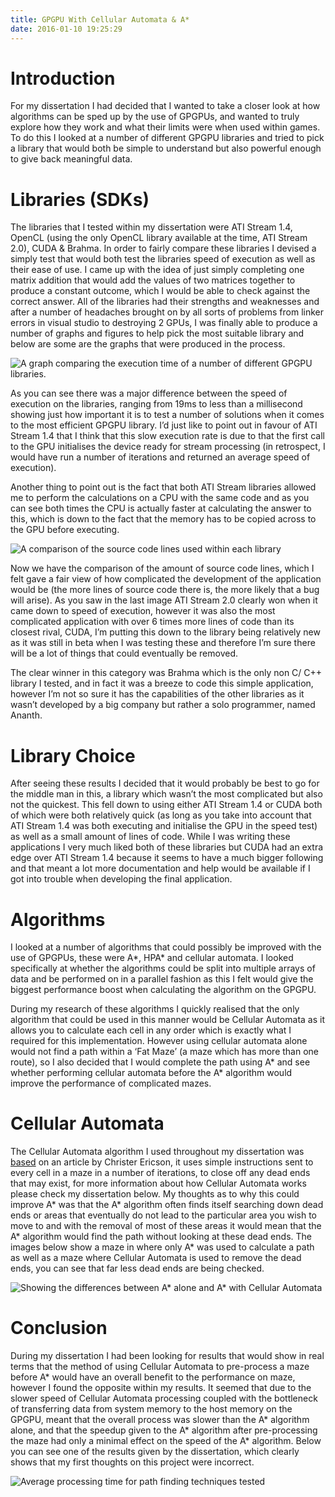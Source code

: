 ```yaml
---
title: GPGPU With Cellular Automata & A*
date: 2016-01-10 19:25:29
---
```


# Introduction
For my dissertation I had decided that I wanted to take a closer look at how algorithms can be sped up by the use of GPGPUs, and wanted to truly explore how they work and what their limits were when used within games. To do this I looked at a number of different GPGPU libraries and tried to pick a library that would both be simple to understand but also powerful enough to give back meaningful data.

# Libraries (SDKs)
The libraries that I tested within my dissertation were ATI Stream 1.4, OpenCL (using the only OpenCL library available at the time, ATI Stream 2.0), CUDA & Brahma. In order to fairly compare these libraries I devised a simply test that would both test the libraries speed of execution as well as their ease of use. I came up with the idea of just simply completing one matrix addition that would add the values of two matrices together to produce a constant outcome, which I would be able to check against the correct answer. All of the libraries had their strengths and weaknesses and after a number of headaches brought on by all sorts of problems from linker errors in visual studio to destroying 2 GPUs, I was finally able to produce a number of graphs and figures to help pick the most suitable library and below are some are the graphs that were produced in the process.

![A graph comparing the execution time of a number of different GPGPU libraries.](images/diss_execution_time.png)

As you can see there was a major difference between the speed of execution on the  libraries, ranging from 19ms to less than a millisecond showing just how important it is to test a number of solutions when it comes to the most efficient GPGPU library. I’d just like to point out in favour of ATI Stream 1.4 that I think that this slow execution rate is due to that the first call to the GPU initialises the device ready for stream processing (in retrospect, I would have run a number of iterations and returned an average speed of execution).

Another thing to point out is the fact that both ATI Stream libraries allowed me to perform the calculations on a CPU with the same code and as you can see both times the CPU is actually faster at calculating the answer to this, which is down to the fact that the memory has to be copied across to the GPU before executing.

![A comparison of the source code lines used within each library](images/diss_source_code.png)

Now we have the comparison of the amount of source code lines, which I felt gave a fair view of how complicated the development of the application would be (the more lines of source code there is, the more likely that a bug will arise). As you saw in the last image ATI Stream 2.0 clearly won when it came down to speed of execution, however it was also the most complicated application with over 6 times more lines of code than its closest rival, CUDA, I’m putting this down to the library being relatively new as it was still in beta when I was testing these and therefore I’m sure there will be a lot of things that could eventually be removed.

The clear winner in this category was Brahma which is the only non C/ C++ library I tested, and in fact it was a breeze to code this simple application, however I’m not so sure it has the capabilities of the other libraries as it wasn’t developed by a big company but rather a solo programmer, named Ananth.

# Library Choice
After seeing these results I decided that it would probably be best to go for the middle man in this, a library which wasn’t the most complicated but also not the quickest. This fell down to using either ATI Stream 1.4 or CUDA both of which were both relatively quick (as long as you take into account that ATI Stream 1.4 was both executing and initialise the GPU in the speed test) as well as a small amount of lines of code. While I was writing these applications I very much liked both of these libraries but CUDA had an extra edge over ATI Stream 1.4 because it seems to have a much bigger following and that meant a lot more documentation and help would be available if I got into trouble when developing the final application.

# Algorithms

I looked at a number of algorithms that could possibly be improved with the use of GPGPUs, these were A*, HPA* and cellular automata. I looked specifically at whether the algorithms could be split into multiple arrays of data and be performed on in a parallel fashion as this I felt would give the biggest performance boost when calculating the algorithm on the GPGPU.

During my research of these algorithms I quickly realised that the only algorithm that could be used in this manner would be Cellular Automata as it allows you to calculate each cell in any order which is exactly what I required for this implementation. However using cellular automata alone would not find a path within a ‘Fat Maze’ (a maze which has more than one route), so I also decided that I would complete the path using A* and see whether performing cellular automata before the A* algorithm would improve the performance of complicated mazes.

# Cellular Automata

The Cellular Automata algorithm I used throughout my dissertation was [based](http://realtimecollisiondetection.net/blog/?p=57) on an article by Christer Ericson, it uses simple instructions sent to every cell in a maze in a number of iterations, to close off any dead ends that may exist, for more information about how Cellular Automata works please check my dissertation below. My thoughts as to why this could improve A* was that the A* algorithm often finds itself searching down dead ends or areas that eventually do not lead to the particular area you wish to move to and with the removal of most of these areas it would mean that the A* algorithm would find the path without looking at these dead ends. The images below show a maze in where only A* was used to calculate a path as well as a maze where Cellular Automata is used to remove the dead ends, you can see that far less dead ends are being checked.

![Showing the differences between A* alone and A* with Cellular Automata](images/diss_cellular_automata_a.png)

# Conclusion

During my dissertation I had been looking for results that would show in real terms that the method of using Cellular Automata to pre-process a maze before A* would have an overall benefit to the performance on maze, however I found the opposite within my results. It seemed that due to the slower speed of Cellular Automata processing coupled with the bottleneck of transferring data from system memory to the host memory on the GPGPU, meant that the overall process was slower than the A* algorithm alone, and that the speedup given to the A* algorithm after pre-processing the maze had only a minimal effect on the speed of the A* algorithm. Below you can see one of the results given by the dissertation, which clearly shows that my first thoughts on this project were incorrect.

![Average processing time for path finding techniques tested](images/diss_avg_calc_speeds.png)